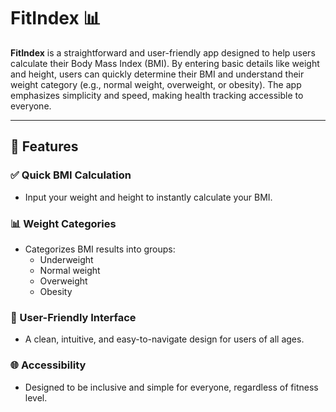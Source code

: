 # FitIndex 📊

**FitIndex** is a straightforward and user-friendly app designed to help users calculate their Body Mass Index (BMI). By entering basic details like weight and height, users can quickly determine their BMI and understand their weight category (e.g., normal weight, overweight, or obesity). The app emphasizes simplicity and speed, making health tracking accessible to everyone.

---

## 📖 Features

### ✅ Quick BMI Calculation
- Input your weight and height to instantly calculate your BMI.

### 📊 Weight Categories
- Categorizes BMI results into groups:
  - Underweight
  - Normal weight
  - Overweight
  - Obesity

### 🎨 User-Friendly Interface
- A clean, intuitive, and easy-to-navigate design for users of all ages.

### 🌐 Accessibility
- Designed to be inclusive and simple for everyone, regardless of fitness level.

